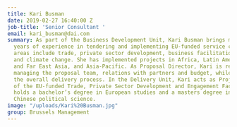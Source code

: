```yaml
---
title: Kari Busman
date: 2019-02-27 16:40:00 Z
job-title: 'Senior Consultant '
email: kari_busman@dai.com
summary: As part of the Business Development Unit, Kari Busman brings more than 10
  years of experience in tendering and implementing EU-funded service contacts. Technical
  areas include trade, private sector development, business facilitation, budget support
  and climate change. She has implemented projects in Africa, Latin America, South-
  and Far East Asia, and Asia-Pacific. As Proposal Director, Kari is responsible for
  managing the proposal team, relations with partners and budget, while overseeing
  the overall delivery process. In the Delivery Unit, Kari acts as Project Director
  of the EU-funded Trade, Private Sector Development and Engagement Facility. She
  holds a bachelor’s degree in European studies and a masters degree in contemporary
  Chinese political science.
image: "/uploads/Kari%20Busman.jpg"
group: Brussels Management
---
```


